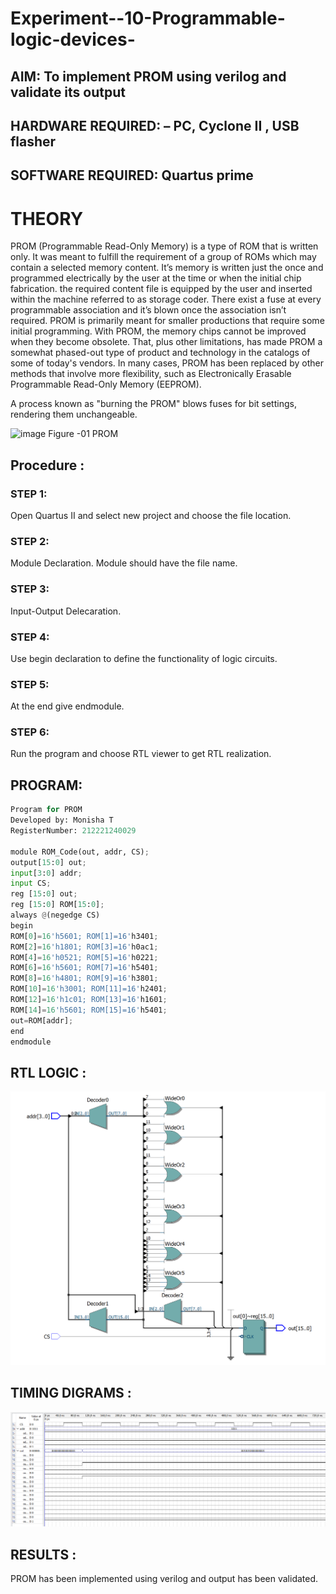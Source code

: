# Experiment--10-Programmable-logic-devices-
 
## AIM: To implement PROM using verilog and validate its output 
## HARDWARE REQUIRED:  – PC, Cyclone II , USB flasher
## SOFTWARE REQUIRED:   Quartus prime
#  THEORY 

 
PROM (Programmable Read-Only Memory) is a type of ROM that is written only. It was meant to fulfill the requirement of a group of ROMs which may contain a selected memory content. It’s memory is written just the once and programmed electrically by the user at the time or when the initial chip fabrication. the required content file is equipped by the user and inserted within the machine referred to as storage coder. There exist a fuse at every programmable association and it’s blown once the association isn’t required.
PROM is primarily meant for smaller productions that require some initial programming. With PROM, the memory chips cannot be improved when they become obsolete. That, plus other limitations, has made PROM a somewhat phased-out type of product and technology in the catalogs of some of today's vendors. In many cases, PROM has been replaced by other methods that involve more flexibility, such as Electronically Erasable Programmable Read-Only Memory (EEPROM).

A process known as "burning the PROM" blows fuses for bit settings, rendering them unchangeable.

![image](https://user-images.githubusercontent.com/36288975/172760743-04a59275-862b-4c42-8d08-8ecbca668c75.png)
Figure -01 PROM 
 
 
## Procedure :

### STEP 1:

Open Quartus II and select new project and choose the file location.

### STEP 2:

Module Declaration. Module should have the file name.

### STEP 3:

Input-Output Delecaration.


### STEP 4:

Use begin declaration to define the functionality of logic circuits.

### STEP 5:

At the end give endmodule.

### STEP 6:

Run the program and choose RTL viewer to get RTL realization.


## PROGRAM:

```python 
Program for PROM 
Developed by: Monisha T
RegisterNumber: 212221240029

module ROM_Code(out, addr, CS);
output[15:0] out;
input[3:0] addr;
input CS;
reg [15:0] out;
reg [15:0] ROM[15:0];
always @(negedge CS)
begin
ROM[0]=16'h5601; ROM[1]=16'h3401;
ROM[2]=16'h1801; ROM[3]=16'h0ac1;
ROM[4]=16'h0521; ROM[5]=16'h0221;
ROM[6]=16'h5601; ROM[7]=16'h5401;
ROM[8]=16'h4801; ROM[9]=16'h3801;
ROM[10]=16'h3001; ROM[11]=16'h2401;
ROM[12]=16'h1c01; ROM[13]=16'h1601;
ROM[14]=16'h5601; ROM[15]=16'h5401;
out=ROM[addr];
end
endmodule

```

## RTL LOGIC :

![output](./output7.png)


## TIMING DIGRAMS :

![output](./output8.png)

## RESULTS :

PROM has been implemented using verilog and output has been validated.

